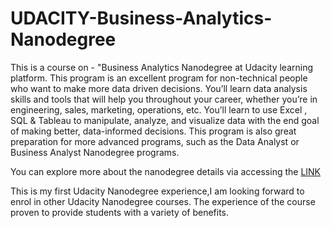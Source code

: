 # UDACITY-Business-Analytics-Nanodegree
This is a course on - "Business Analytics Nanodegree at Udacity learning platform.
This program is an excellent program for non-technical people who want to make more data driven
decisions.
You’ll learn data analysis skills and tools that will help you throughout your career, whether
you’re in engineering, sales, marketing, operations, etc. You’ll learn to use Excel , SQL & Tableau
to manipulate, analyze, and visualize data with the end goal of making better, data-informed decisions. This
program is also great preparation for more advanced programs, such as the Data Analyst or Business
Analyst Nanodegree programs.

You can explore more about the nanodegree details via accessing the [LINK](https://www.udacity.com/course/business-analytics-nanodegree--nd098)


This is my first Udacity Nanodegree experience,I am looking forward to enrol in other Udacity Nanodegree courses. The experience of the course proven to provide students with a variety of benefits.
